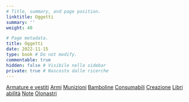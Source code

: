 ```yaml
---
# Title, summary, and page position.
linktitle: Oggetti
summary: ''
weight: 40

# Page metadata.
title: Oggetti
date: 2022-11-15
type: book # Do not modify.
commentable: true
hidden: false # Visibile nella sidebar
private: true # Nascosto dalle ricerche
---
```






<a href="armature e vestiti" class="btn capitol">Armature e vestiti</a>
<a href="armi" class="btn capitol">Armi</a>
<a href="munizioni" class="btn capitol">Munizioni</a>
<a href="bamboline" class="btn capitol">Bamboline</a>
<a href="consumabili" class="btn capitol">Consumabili</a>
<a href="creazione" class="btn capitol">Creazione</a>
<a href="libri-abilita" class="btn capitol">Libri abilità</a>
<a href="note" class="btn capitol">Note</a>
<a href="olonastri" class="btn capitol">Olonastri</a>



